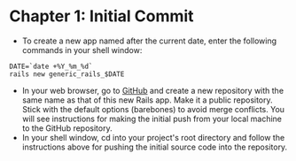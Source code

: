 # Chapter 1: Initial Commit

* To create a new app named after the current date, enter the following commands in your shell window:
```
DATE=`date +%Y_%m_%d`
rails new generic_rails_$DATE
```
* In your web browser, go to [GitHub](https://github.com/) and create a new repository with the same name as that of this new 
Rails app.  Make it a public repository.  Stick with the default options (barebones) to avoid merge conflicts.  You will see 
instructions for making the initial push from your local machine to the GitHub repository.
* In your shell window, cd into your project's root directory and follow the instructions above for pushing the initial source 
code into the repository.
